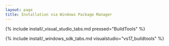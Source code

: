 ```yaml
---
layout: page
title: Installation via Windows Package Manager
---
```


{% include install/_visual_studio_tabs.md pressed="BuildTools" %}

{% include install/_windows_sdk_tabs.md visualstudio="vs17_buildtools" %}
